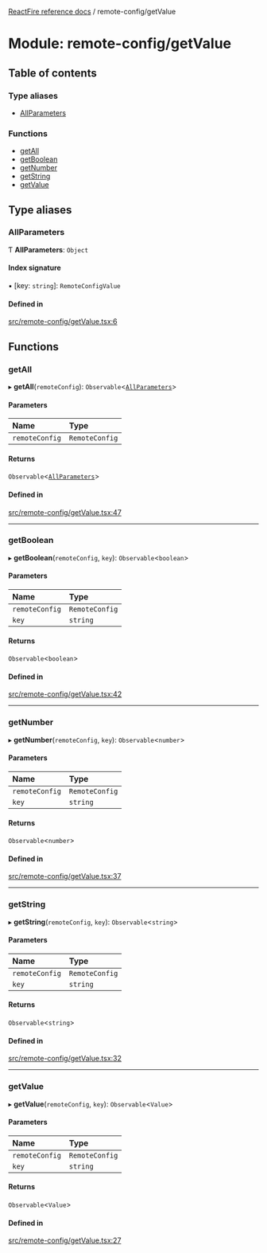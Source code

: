 [ReactFire reference docs](../README.md) / remote-config/getValue

# Module: remote-config/getValue

## Table of contents

### Type aliases

- [AllParameters](remote_config_getValue.md#allparameters)

### Functions

- [getAll](remote_config_getValue.md#getall)
- [getBoolean](remote_config_getValue.md#getboolean)
- [getNumber](remote_config_getValue.md#getnumber)
- [getString](remote_config_getValue.md#getstring)
- [getValue](remote_config_getValue.md#getvalue)

## Type aliases

### AllParameters

Ƭ **AllParameters**: `Object`

#### Index signature

▪ [key: `string`]: `RemoteConfigValue`

#### Defined in

[src/remote-config/getValue.tsx:6](https://github.com/FirebaseExtended/reactfire/blob/main/src/remote-config/getValue.tsx#L6)

## Functions

### getAll

▸ **getAll**(`remoteConfig`): `Observable`<[`AllParameters`](remote_config_getValue.md#allparameters)\>

#### Parameters

| Name | Type |
| :------ | :------ |
| `remoteConfig` | `RemoteConfig` |

#### Returns

`Observable`<[`AllParameters`](remote_config_getValue.md#allparameters)\>

#### Defined in

[src/remote-config/getValue.tsx:47](https://github.com/FirebaseExtended/reactfire/blob/main/src/remote-config/getValue.tsx#L47)

___

### getBoolean

▸ **getBoolean**(`remoteConfig`, `key`): `Observable`<`boolean`\>

#### Parameters

| Name | Type |
| :------ | :------ |
| `remoteConfig` | `RemoteConfig` |
| `key` | `string` |

#### Returns

`Observable`<`boolean`\>

#### Defined in

[src/remote-config/getValue.tsx:42](https://github.com/FirebaseExtended/reactfire/blob/main/src/remote-config/getValue.tsx#L42)

___

### getNumber

▸ **getNumber**(`remoteConfig`, `key`): `Observable`<`number`\>

#### Parameters

| Name | Type |
| :------ | :------ |
| `remoteConfig` | `RemoteConfig` |
| `key` | `string` |

#### Returns

`Observable`<`number`\>

#### Defined in

[src/remote-config/getValue.tsx:37](https://github.com/FirebaseExtended/reactfire/blob/main/src/remote-config/getValue.tsx#L37)

___

### getString

▸ **getString**(`remoteConfig`, `key`): `Observable`<`string`\>

#### Parameters

| Name | Type |
| :------ | :------ |
| `remoteConfig` | `RemoteConfig` |
| `key` | `string` |

#### Returns

`Observable`<`string`\>

#### Defined in

[src/remote-config/getValue.tsx:32](https://github.com/FirebaseExtended/reactfire/blob/main/src/remote-config/getValue.tsx#L32)

___

### getValue

▸ **getValue**(`remoteConfig`, `key`): `Observable`<`Value`\>

#### Parameters

| Name | Type |
| :------ | :------ |
| `remoteConfig` | `RemoteConfig` |
| `key` | `string` |

#### Returns

`Observable`<`Value`\>

#### Defined in

[src/remote-config/getValue.tsx:27](https://github.com/FirebaseExtended/reactfire/blob/main/src/remote-config/getValue.tsx#L27)
